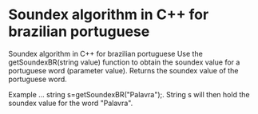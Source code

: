 # Soundex algorithm in C++ for brazilian portuguese
Soundex algorithm in C++ for brazilian portuguese
Use the getSoundexBR(string value) function to obtain the soundex value for a portuguese word (parameter value).
Returns the soundex value of the portuguese word.

Example
...
string s=getSoundexBR("Palavra");.
String s will then hold the soundex value for the word "Palavra".
